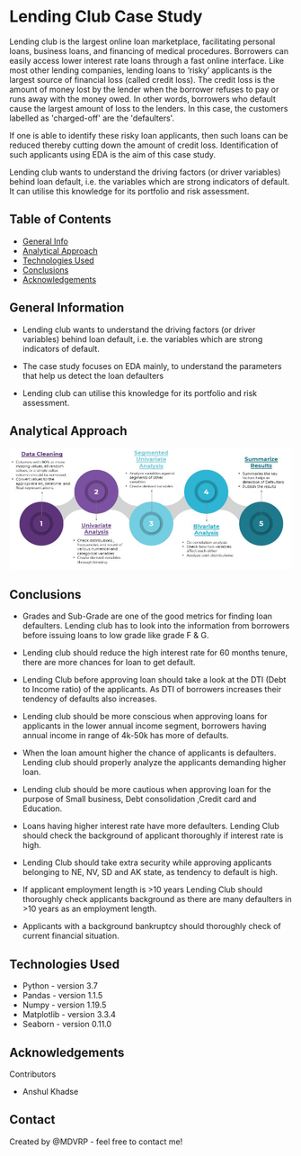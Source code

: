 # Lending Club Case Study
Lending club is the largest online loan marketplace, facilitating personal loans, business loans, and financing of medical procedures. Borrowers can easily access lower interest rate loans through a fast online interface. Like most other lending companies, lending loans to ‘risky’ applicants is the largest source of financial loss (called credit loss). The credit loss is the amount of money lost by the lender when the borrower refuses to pay or runs away with the money owed. In other words, borrowers who default cause the largest amount of loss to the lenders. In this case, the customers labelled as 'charged-off' are the 'defaulters'.

If one is able to identify these risky loan applicants, then such loans can be reduced thereby cutting down the amount of credit loss. Identification of such applicants using EDA is the aim of this case study.

Lending club wants to understand the driving factors (or driver variables) behind loan default, i.e. the variables which are strong indicators of default. It can utilise this knowledge for its portfolio and risk assessment.

## Table of Contents
* [General Info](#general-information)
* [Analytical Approach](#analytical-approach)
* [Technologies Used](#technologies-used)
* [Conclusions](#conclusions)
* [Acknowledgements](#acknowledgements)

## General Information

- Lending club wants to understand the driving factors (or driver variables) behind loan default, i.e. the variables which are strong indicators of default. 

- The case study focuses on EDA mainly, to understand the parameters that help us detect the loan defaulters 

- Lending club can utilise this knowledge for its portfolio and risk assessment. 

## Analytical Approach
![analytical_approch](analytical_approch.jpg)

## Conclusions

- Grades and Sub-Grade are one of the good metrics for finding loan defaulters. Lending club has to look into the information from borrowers before issuing loans to low grade like grade F & G.

- Lending club should reduce the high interest rate for 60 months tenure, there are more chances for loan to get default.

- Lending Club before approving loan should take a look at the DTI (Debt to Income ratio) of the applicants. As DTI of borrowers increases their tendency of defaults also increases.

- Lending club should be more conscious when approving loans for applicants in the lower annual income segment, borrowers having annual income in range of 4k-50k has more of defaults.

- When the loan amount higher the chance of applicants is defaulters. Lending club should properly analyze the applicants demanding higher loan.

- Lending club should be more cautious when approving loan for the purpose of Small business, Debt consolidation ,Credit card and Education.

- Loans having higher interest rate have more defaulters. Lending Club  should check the background of applicant thoroughly if interest rate is high.

- Lending Club should take extra security while approving applicants belonging to NE, NV, SD and AK state, as tendency to default is high.

- If applicant employment length is >10 years Lending Club should thoroughly check applicants background as there are many defaulters in >10 years as an employment length.

- Applicants with a background bankruptcy should thoroughly check of current financial situation.

## Technologies Used
- Python - version 3.7
- Pandas - version 1.1.5
- Numpy - version 1.19.5
- Matplotlib - version 3.3.4
- Seaborn -  version 0.11.0

## Acknowledgements
Contributors 
- Anshul Khadse

## Contact
Created by @MDVRP - feel free to contact me!
